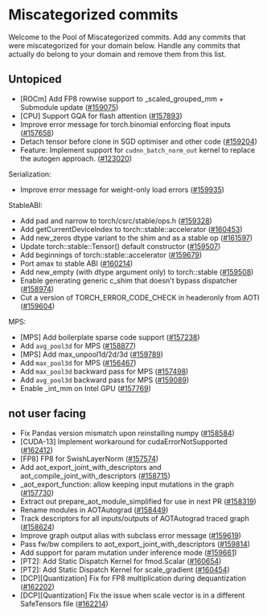 # Miscategorized commits

Welcome to the Pool of Miscategorized commits.
Add any commits that were miscategorized for your domain below.
Handle any commits that actually do belong to your domain and remove them from this list.

## Untopiced
- [ROCm] Add FP8 rowwise support to _scaled_grouped_mm + Submodule update ([#159075](https://github.com/pytorch/pytorch/pull/159075))
- [CPU] Support GQA for flash attention ([#157893](https://github.com/pytorch/pytorch/pull/157893))
- Improve error message for torch.binomial enforcing float inputs ([#157658](https://github.com/pytorch/pytorch/pull/157658))
- Detach tensor before clone in SGD optimiser and other code ([#159204](https://github.com/pytorch/pytorch/pull/159204))
- Feature: Implement support for `cudnn_batch_norm_out` kernel to replace the autogen approach. ([#123020](https://github.com/pytorch/pytorch/pull/123020))

Serialization:
- Improve error message for weight-only load errors ([#159935](https://github.com/pytorch/pytorch/pull/159935))

StableABI:
- Add pad and narrow to torch/csrc/stable/ops.h ([#159328](https://github.com/pytorch/pytorch/pull/159328))
- Add getCurrentDeviceIndex to torch::stable::accelerator ([#160453](https://github.com/pytorch/pytorch/pull/160453))
- Add new_zeros dtype variant to the shim and as a stable op ([#161597](https://github.com/pytorch/pytorch/pull/161597))
- Update torch::stable::Tensor() default constructor ([#159507](https://github.com/pytorch/pytorch/pull/159507))
- Add beginnings of torch::stable::accelerator ([#159679](https://github.com/pytorch/pytorch/pull/159679))
- Port amax to stable ABI ([#160214](https://github.com/pytorch/pytorch/pull/160214))
- Add new_empty (with dtype argument only) to torch::stable ([#159508](https://github.com/pytorch/pytorch/pull/159508))
- Enable generating generic c_shim that doesn't bypass dispatcher ([#158974](https://github.com/pytorch/pytorch/pull/158974))
- Cut a version of TORCH_ERROR_CODE_CHECK in headeronly from AOTI ([#159604](https://github.com/pytorch/pytorch/pull/159604))

MPS:
- [MPS] Add boilerplate sparse code support ([#157238](https://github.com/pytorch/pytorch/pull/157238))
- Add `avg_pool3d` for MPS ([#158877](https://github.com/pytorch/pytorch/pull/158877))
- [MPS] Add max_unpool1d/2d/3d ([#159789](https://github.com/pytorch/pytorch/pull/159789))
- Add `max_pool3d` for MPS ([#156467](https://github.com/pytorch/pytorch/pull/156467))
- Add `max_pool3d` backward pass for MPS ([#157498](https://github.com/pytorch/pytorch/pull/157498))
- Add `avg_pool3d` backward pass for MPS ([#159089](https://github.com/pytorch/pytorch/pull/159089))
- Enable _int_mm on Intel GPU ([#157769](https://github.com/pytorch/pytorch/pull/157769))

## not user facing
- Fix Pandas version mismatch upon reinstalling numpy ([#158584](https://github.com/pytorch/pytorch/pull/158584))
- [CUDA-13] Implement workaround for cudaErrorNotSupported ([#162412](https://github.com/pytorch/pytorch/pull/162412))
- [FP8] FP8 for SwishLayerNorm ([#157574](https://github.com/pytorch/pytorch/pull/157574))
- Add aot_export_joint_with_descriptors and aot_compile_joint_with_descriptors ([#158715](https://github.com/pytorch/pytorch/pull/158715))
- _aot_export_function: allow keeping input mutations in the graph ([#157730](https://github.com/pytorch/pytorch/pull/157730))
- Extract out prepare_aot_module_simplified for use in next PR ([#158319](https://github.com/pytorch/pytorch/pull/158319))
- Rename modules in AOTAutograd ([#158449](https://github.com/pytorch/pytorch/pull/158449))
- Track descriptors for all inputs/outputs of AOTAutograd traced graph ([#158624](https://github.com/pytorch/pytorch/pull/158624))
- Improve graph output alias with subclass error message ([#159619](https://github.com/pytorch/pytorch/pull/159619))
- Pass fw/bw compilers to aot_export_joint_with_descriptors ([#159814](https://github.com/pytorch/pytorch/pull/159814))
- Add support for param mutation under inference mode ([#159661](https://github.com/pytorch/pytorch/pull/159661))
- [PT2]: Add Static Dispatch Kernel for fmod.Scalar ([#160654](https://github.com/pytorch/pytorch/pull/160654))
- [PT2]: Add Static Dispatch Kernel for scale_gradient ([#160454](https://github.com/pytorch/pytorch/pull/160454))
- [DCP][Quantization] Fix for FP8 multiplication during dequantization ([#162202](https://github.com/pytorch/pytorch/pull/162202))
- [DCP][Quantization] Fix the issue when scale vector is in a different SafeTensors file ([#162214](https://github.com/pytorch/pytorch/pull/162214))
